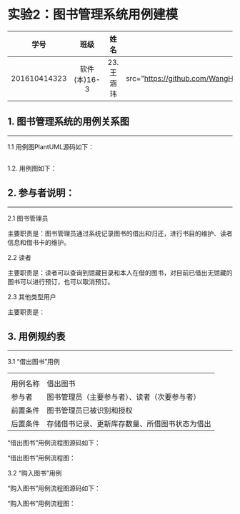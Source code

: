 实验2：图书管理系统用例建模
=======
    
学号|班级|姓名|我的照片
:-:|:-:|:-:|:-:
201610414323|软件(本)16-3|23.王涵玮|<*img src="https://github.com/WangHanWei19971211/is_analysis/blob/master/test1/myself.jpg" width="66"/>


## 1. 图书管理系统的用例关系图
--------
1.1 用例图PlantUML源码如下：
~~~sql
~~~

1.2. 用例图如下：

## 2. 参与者说明：
---------
2.1 图书管理员

主要职责是：图书管理员通过系统记录图书的借出和归还，进行书目的维护、读者信息和借书卡的维护。

2.2 读者

主要职责是：读者可以查询到馆藏目录和本人在借的图书，对目前已借出无馆藏的图书可以进行预订，也可以取消预订。

2.3 其他类型用户

主要职责是：

## 3. 用例规约表
-----------------
3.1 “借出图书”用例

<table class="tg">
  <tr>
    <th class="tg-0lax" colspan="5"></th>
  </tr>
  <tr>
    <td class="tg-0pky" colspan="2">用例名称</td>
    <td class="tg-0pky" colspan="3">借出图书</td>
  </tr>
  <tr>
    <td class="tg-0lax" colspan="2">参与者</td>
    <td class="tg-0lax" colspan="3">图书管理员（主要参与者）、读者（次要参与者）</td>
  </tr>
  <tr>
    <td class="tg-0lax" colspan="2">前置条件</td>
    <td class="tg-0lax" colspan="3">图书管理员已被识别和授权</td>
  </tr>
  <tr>
    <td class="tg-0lax" colspan="2">后置条件</td>
    <td class="tg-0lax" colspan="3">存储借书记录、更新库存数量、所借图书状态为借出</td>
  </tr>
</table>

“借出图书”用例流程图源码如下：

“借出图书”用例流程图：

3.2 “购入图书”用例

“购入图书”用例流程图源码如下：

“购入图书”用例流程图：
